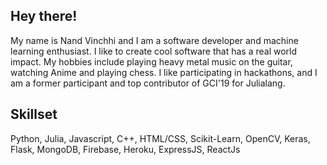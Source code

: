 ## Hey there!
My name is Nand Vinchhi and I am a software developer and machine learning enthusiast. I like to create cool software that has a real world impact. My hobbies include playing heavy metal music on the guitar, watching Anime and playing chess. I like participating in hackathons, and I am a former participant and top contributor of GCI'19 for Julialang.

## Skillset
Python, Julia, Javascript, C++, HTML/CSS, Scikit-Learn, OpenCV, Keras, Flask, MongoDB, Firebase, Heroku, ExpressJS, ReactJs


<!--
**NandVinchhi/NandVinchhi** is a ✨ _special_ ✨ repository because its `README.md` (this file) appears on your GitHub profile.

Here are some ideas to get you started:

- 🔭 I’m currently working on ...
- 🌱 I’m currently learning ...
- 👯 I’m looking to collaborate on ...
- 🤔 I’m looking for help with ...
- 💬 Ask me about ...
- 📫 How to reach me: ...
- 😄 Pronouns: ...
- ⚡ Fun fact: ...
-->
